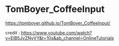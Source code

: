 ﻿# TomBoyer_CoffeeInput

https://tomboyer.github.io/TomBoyer_CoffeeInput/

credit : https://www.youtube.com/watch?v=ElB5JvZNyVY&t=10s&ab_channel=OnlineTutorials
